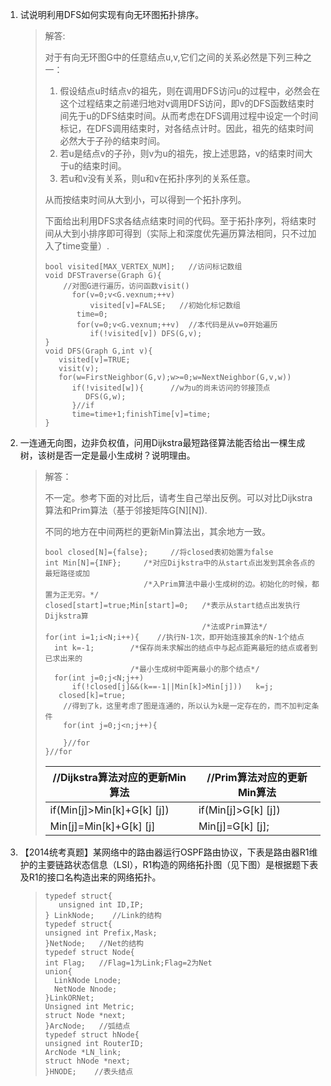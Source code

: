1. 试说明利用DFS如何实现有向无环图拓扑排序。

   > 解答:
   >
   > 对于有向无环图G中的任意结点u,v,它们之间的关系必然是下列三种之一：
   >
   > 1. 假设结点u时结点v的祖先，则在调用DFS访问u的过程中，必然会在这个过程结束之前递归地对v调用DFS访问，即v的DFS函数结束时间先于u的DFS结束时间。从而考虑在DFS调用过程中设定一个时间标记，在DFS调用结束时，对各结点计时。因此，祖先的结束时间必然大于子孙的结束时间。
   > 2. 若u是结点v的子孙，则v为u的祖先，按上述思路，v的结束时间大于u的结束时间。
   > 3. 若u和v没有关系，则u和v在拓扑序列的关系任意。
   >
   > 从而按结束时间从大到小，可以得到一个拓扑序列。
   >
   > 下面给出利用DFS求各结点结束时间的代码。至于拓扑序列，将结束时间从大到小排序即可得到（实际上和深度优先遍历算法相同，只不过加入了time变量）.
   >
   > ```
   > bool visited[MAX_VERTEX_NUM];   //访问标记数组
   > void DFSTraverse(Graph G){
   >     //对图G进行遍历，访问函数visit()
   >       for(v=0;v<G.vexnum;++v)
   >           visited[v]=FALSE;   //初始化标记数组
   >        time=0;
   >        for(v=0;v<G.vexnum;++v)  //本代码是从v=0开始遍历
   >           if(!visited[v]) DFS(G,v);
   > }
   > void DFS(Graph G,int v){
   >    visited[v]=TRUE;
   >    visit(v);
   >    for(w=FirstNeighbor(G,v);w>=0;w=NextNeighbor(G,v,w))
   >       if(!visited[w]){      //w为u的尚未访问的邻接顶点
   >          DFS(G,w);
   >       }//if
   >       time=time+1;finishTime[v]=time;
   > }
   > ```
   >
   > 

2. 一连通无向图，边非负权值，问用Dijkstra最短路径算法能否给出一棵生成树，该树是否一定是最小生成树？说明理由。

   > 解答：
   >
   > 不一定。参考下面的对比后，请考生自己举出反例。可以对比Dijkstra算法和Prim算法（基于邻接矩阵G[N][N]).
   >
   >  不同的地方在中间两栏的更新Min算法出，其余地方一致。
   >
   > ```
   > bool closed[N]={false};     //将closed表初始置为false
   > int Min[N]={INF};     /*对应Dijkstra中的从start点出发到其余各点的最短路径或加
   >                       /*入Prim算法中最小生成树的边。初始化的时候，都置为正无穷。*/
   > closed[start]=true;Min[start]=0;   /*表示从start结点出发执行Dijkstra算
   >                                    /*法或Prim算法*/
   > for(int i=1;i<N;i++){    //执行N-1次，即开始连接其余的N-1个结点
   >   int k=-1;        /*保存尚未求解出的结点中与起点距离最短的结点或者到已求出来的
   >                    /*最小生成树中距离最小的那个结点*/
   >   for(int j=0;j<N;j++)
   >       if(!closed[j]&&(k==-1||Min[k]>Min[j]))   k=j;
   >    closed[k]=true;
   >     //得到了k，这里考虑了图是连通的，所以认为k是一定存在的，而不加判定条件
   >     for(int j=0;j<n;j++){
   >     
   >     }//for
   > }//for
   > ```
   >
   > | //Dijkstra算法对应的更新Min算法 | //Prim算法对应的更新Min算法 |
   > | ------------------------------- | --------------------------- |
   > | if(Min[j]>Min[k]+G[k] [j])      | if(Min[j]>G[k] [j])         |
   > | Min[j]=Min[k]+G[k] [j]          | Min[j]=G[k] [j];            |
   >
   > 

3. 【2014统考真题】某网络中的路由器运行OSPF路由协议，下表是路由器R1维护的主要链路状态信息（LSI），R1构造的网络拓扑图（见下图）是根据题下表及R1的接口名构造出来的网络拓扑。

   > ```
   > typedef struct{
   >    unsigned int ID,IP;
   > } LinkNode;    //Link的结构
   > typedef struct{
   > unsigned int Prefix,Mask;
   > }NetNode;   //Net的结构
   > typedef struct Node{
   > int Flag;   //Flag=1为Link;Flag=2为Net
   > union{
   >   LinkNode Lnode;
   >   NetNode Nnode;
   > }LinkORNet;
   > Unsigned int Metric;
   > struct Node *next;
   > }ArcNode;   //弧结点
   > typedef struct hNode{
   > unsigned int RouterID;
   > ArcNode *LN_link;
   > struct hNode *next;
   > }HNODE;    //表头结点
   > ```
   >
   > 